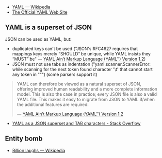 - [YAML — Wikipedia](https://en.wikipedia.org/wiki/YAML)
- [The Official YAML Web Site](http://yaml.org/)

## YAML is a superset of JSON

JSON can be used as YAML, but:

- duplicated keys can't be used ("JSON's RFC4627 requires that mappings keys merely “SHOULD” be unique, while YAML insists they “MUST” be" — [YAML Ain’t Markup Language (YAML™) Version 1.2](https://yaml.org/spec/1.2-old/spec.html#id2759572))
- JSON must not use tabs as indentation ("yaml.scanner.ScannerError: while scanning for the next token found character '\t' that cannot start any token in "<unicode string>"") (some parsers support it)

> YAML can therefore be viewed as a natural superset of JSON, offering improved human readability and a more complete information model. This is also the case in practice; every JSON file is also a valid YAML file. This makes it easy to migrate from JSON to YAML if/when the additional features are required.
>
> — [YAML Ain’t Markup Language (YAML™) Version 1.2](https://yaml.org/spec/1.2-old/spec.html#id2759572)

- [YAML as a JSON superset and TAB characters - Stack Overflow](https://stackoverflow.com/questions/25974485/yaml-as-a-json-superset-and-tab-characters)

## Entity bomb

- [Billion laughs — Wikipedia](https://en.wikipedia.org/wiki/Billion_laughs)
